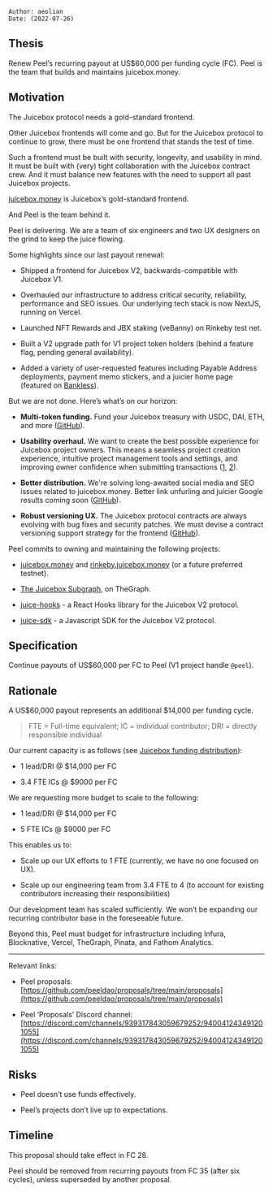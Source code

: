 
```plain text
Author: aeolian
Date: (2022-07-26)
```

## Thesis

Renew Peel’s recurring payout at US$60,000 per funding cycle (FC). Peel is the team that builds and maintains juicebox.money.

## Motivation

The Juicebox protocol needs a gold-standard frontend.

Other Juicebox frontends will come and go. But for the Juicebox protocol to continue to grow, there must be one frontend that stands the test of time.

Such a frontend must be built with security, longevity, and usability in mind. It must be built with (very) tight collaboration with the Juicebox contract crew. And it must balance new features with the need to support all past Juicebox projects.

[juicebox.money](http://juicebox.money) is Juicebox’s gold-standard frontend.

And Peel is the team behind it.

Peel is delivering. We are a team of six engineers and two UX designers on the grind to keep the juice flowing.

Some highlights since our last payout renewal:

- Shipped a frontend for Juicebox V2, backwards-compatible with Juicebox V1.

- Overhauled our infrastructure to address critical security, reliability, performance and SEO issues. Our underlying tech stack is now NextJS, running on Vercel.

- Launched NFT Rewards and JBX staking (veBanny) on Rinkeby test net.

- Built a V2 upgrade path for V1 project token holders (behind a feature flag, pending general availability).

- Added a variety of user-requested features including Payable Address deployments, payment memo stickers, and a juicier home page (featured on [Bankless](https://newsletter.banklesshq.com/p/crypto-treasury-management-juicebox)).

But we are not done. Here’s what’s on our horizon:

- **Multi-token funding.** Fund your Juicebox treasury with USDC, DAI, ETH, and more ([GitHub](https://github.com/jbx-protocol/juice-interface/issues/1438)).

- **Usability overhaul.** We want to create the best possible experience for Juicebox project owners. This means a seamless project creation experience, intuitive project management tools and settings, and improving owner confidence when submitting transactions ([1](https://github.com/jbx-protocol/juice-interface/issues/1390), [2](https://github.com/jbx-protocol/juice-interface/issues/1327)).

- **Better distribution.** We're solving long-awaited social media and SEO issues related to juicebox.money. Better link unfurling and juicier Google results coming soon ([GitHub](https://github.com/jbx-protocol/juice-interface/pull/1555)).

- **Robust versioning UX.** The Juicebox protocol contracts are always evolving with bug fixes and security patches. We must devise a contract versioning support strategy for the frontend ([GitHub](https://github.com/jbx-protocol/juice-interface/issues/1440)).

Peel commits to owning and maintaining the following projects:

- [juicebox.money](http://juicebox.money) and [rinkeby.juicebox.money](http://rinkeby.juicebox.money) (or a future preferred testnet).

- [The Juicebox Subgraph](https://github.com/jbx-protocol/juice-subgraph), on TheGraph.

- [juice-hooks](https://github.com/jbx-protocol/juice-hooks) - a React Hooks library for the Juicebox V2 protocol.

- [juice-sdk](https://github.com/jbx-protocol/juice-sdk) - a Javascript SDK for the Juicebox V2 protocol.

## Specification

Continue payouts of  US$60,000 per FC to Peel (V1 project handle `@peel`).

## Rationale

A US$60,000 payout represents an additional $14,000 per funding cycle.

> FTE = Full-time equivalent; IC = individual contributor; DRI = directly responsible individual

Our current capacity is as follows (see [Juicebox funding distribution](https://www.juicebox.money/p/peel)):

- 1 lead/DRI @ $14,000 per FC

- 3.4 FTE ICs @ $9000 per FC

We are requesting more budget to scale to the following:

- 1 lead/DRI @ $14,000 per FC

- 5 FTE ICs @ $9000 per FC

This enables us to:

- Scale up our UX efforts to 1 FTE (currently, we have no one focused on UX).

- Scale up our engineering team from 3.4 FTE to 4 (to account for existing contributors increasing their responsibilities)

Our development team has scaled sufficiently. We won’t be expanding our recurring contributor base in the foreseeable future.

Beyond this, Peel must budget for infrastructure including Infura, Blocknative, Vercel, TheGraph, Pinata, and Fathom Analytics.

---

Relevant links:

- Peel proposals: [https://github.com/peeldao/proposals/tree/main/proposals](https://github.com/peeldao/proposals/tree/main/proposals)

- Peel ‘Proposals’ Discord channel: [https://discord.com/channels/939317843059679252/940041243491201055](https://discord.com/channels/939317843059679252/940041243491201055)

## Risks

- Peel doesn’t use funds effectively.

- Peel’s projects don’t live up to expectations.

## Timeline

This proposal should take effect in FC 28.

Peel should be removed from recurring payouts from FC 35 (after six cycles), unless superseded by another proposal.
